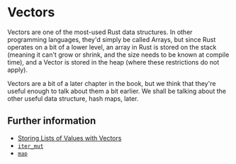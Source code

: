 # Vectors

Vectors are one of the most-used Rust data structures. In other programming
languages, they'd simply be called Arrays, but since Rust operates on a
bit of a lower level, an array in Rust is stored on the stack (meaning it
can't grow or shrink, and the size needs to be known at compile time),
and a Vector is stored in the heap (where these restrictions do not apply).
    
Vectors are a bit of a later chapter in the book, but we think that they're
useful enough to talk about them a bit earlier. We shall be talking about
the other useful data structure, hash maps, later.

## Further information

- [Storing Lists of Values with Vectors](https://doc.rust-lang.org/stable/book/ch08-01-vectors.html)
- [`iter_mut`](https://doc.rust-lang.org/std/primitive.slice.html#method.iter_mut)
- [`map`](https://doc.rust-lang.org/std/iter/trait.Iterator.html#method.map)
